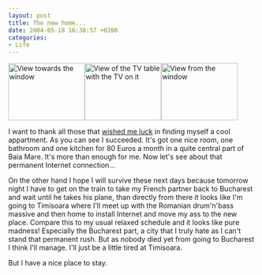 ```yaml
---
layout: post
title: The new home...
date: 2004-05-18 16:38:57 +0200
categories:
- Life
---
```

<a href="https://content.rusiczki.net/blogpics/new_appartment_1.php" onclick="window.open('https://content.rusiczki.net/blogpics/new_appartment_1.php','popup','width=640,height=480,scrollbars=no,resizable=no,toolbar=no,directories=no,location=no,menubar=no,status=no,left=0,top=0'); return false"><img src="https://content.rusiczki.net/blogpics/new_appartment_1-thumb.jpg" width="155" height="116" border="0" class="image" alt="View towards the window" /></a><a href="https://content.rusiczki.net/blogpics/new_appartment_3.php" onclick="window.open('https://content.rusiczki.net/blogpics/new_appartment_3.php','popup','width=640,height=480,scrollbars=no,resizable=no,toolbar=no,directories=no,location=no,menubar=no,status=no,left=0,top=0'); return false"><img src="https://content.rusiczki.net/blogpics/new_appartment_3-thumb.jpg" width="155" height="116" border="0" class="image" alt="View of the TV table with the TV on it" /></a><a href="https://content.rusiczki.net/blogpics/new_appartment_2.php" onclick="window.open('https://content.rusiczki.net/blogpics/new_appartment_2.php','popup','width=640,height=480,scrollbars=no,resizable=no,toolbar=no,directories=no,location=no,menubar=no,status=no,left=0,top=0'); return false"><img src="https://content.rusiczki.net/blogpics/new_appartment_2-thumb.jpg" width="155" height="116" border="0" class="image" alt="View from the window" /></a>

I want to thank all those that <a href="http://www.rusiczki.net/2004/05/12/offline-browsing/#comments" title="Kitsched - Offline browsing">wished me luck</a> in finding myself a cool appartment. As you can see I succeeded. It's got one nice room, one bathroom and one kitchen for 80 Euros a month in a quite central part of Baia Mare. It's more than enough for me. Now let's see about that permanent Internet connection...

On the other hand I hope I will survive these next days because tomorrow night I have to get on the train to take my French partner back to Bucharest and wait until he takes his plane, than directly from there it looks like I'm going to Timisoara where I'll meet up with the Romanian drum'n'bass massive and then home to install Internet and move my ass to the new place. Compare this to my usual relaxed schedule and it looks like pure madness! Especially the Bucharest part, a city that I truly hate as I can't stand that permanent rush. But as nobody died yet from going to Bucharest I think I'll manage. I'll just be a little tired at Timisoara.

But I have a nice place to stay.
